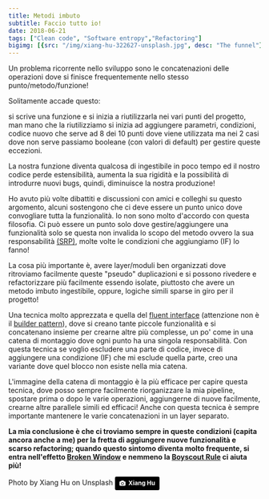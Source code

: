 ```yaml
---
title: Metodi imbuto
subtitle: Faccio tutto io!
date: 2018-06-21
tags: ["Clean code", "Software entropy","Refactoring"]
bigimg: [{src: "/img/xiang-hu-322627-unsplash.jpg", desc: "The funnel"}]
---
```


Un problema ricorrente nello sviluppo sono le concatenazioni delle operazioni dove si finisce frequentemente nello stesso punto/metodo/funzione!

Solitamente accade questo:

si scrive una funzione e si inizia a riutilizzarla nei vari punti del progetto, man mano che la riutilizziamo si inizia ad aggiungere parametri, condizioni, 
codice nuovo che serve ad 8 dei 10 punti dove viene utilizzata ma nei 2 casi dove non serve passiamo booleane (con valori di default) per gestire queste eccezioni.

La nostra funzione diventa qualcosa di ingestibile in poco tempo ed il nostro codice perde estensibilità, 
aumenta la sua rigidità e la possibilità di introdurre nuovi bugs, quindi, diminuisce la nostra produzione!

Ho avuto più volte dibattiti e discussioni con amici e colleghi su questo argomento, alcuni sostengono che ci deve essere un punto
unico dove convogliare tutta la funzionalità. Io non sono molto d'accordo con questa filosofia. 
Ci può essere un punto solo dove gestire/aggiungere una funzionalità solo se questa non invalida lo scopo del metodo ovvero la sua responsabilità [(SRP)](/post/single-responsibility), molte volte le condizioni che aggiungiamo (IF) lo fanno!

La cosa più importante è, avere layer/moduli ben organizzati dove ritroviamo facilmente queste "pseudo" duplicazioni e si possono rivedere e refactorizzare più facilmente essendo isolate, piuttosto che avere un metodo imbuto ingestibile, oppure, logiche simili sparse in giro per il progetto!

Una tecnica molto apprezzata e quella del [fluent interface](https://martinfowler.com/bliki/FluentInterface.html) (attenzione non è il [builder pattern](https://en.wikipedia.org/wiki/Builder_pattern)), dove si creano tante piccole funzionalità
e si concatenano insieme per crearne altre più complesse, un po' come in una catena di montaggio dove ogni punto ha una singola responsabilità. 
Con questa tecnica se voglio escludere una parte di codice, invece di aggiungere una condizione (IF) che mi esclude quella parte, creo una variante dove quel blocco non esiste nella mia catena. 

L'immagine della catena di montaggio è la più efficace per capire questa tecnica, dove posso sempre facilmente riorganizzare la mia pipeline, spostare prima o dopo le varie operazioni, aggiungerne di nuove facilmente, crearne altre parallele simili ed efficaci! Anche con questa tecnica è sempre importante mantenere le varie concatenazioni in un layer separato.

**La mia conclusione è che ci troviamo sempre in queste condizioni (capita ancora anche a me) per la fretta di aggiungere nuove funzionalità
e scarso refactoring; quando questo sintomo diventa molto frequente, si entra nell'effetto [Broken Window](/post/broken-windows) e nemmeno la [Boyscout Rule](/post/boy-scout-rule) ci aiuta più!**

Photo by Xiang Hu on Unsplash
<a style="background-color:black;color:white;text-decoration:none;padding:4px 6px;font-family:-apple-system, BlinkMacSystemFont, &quot;San Francisco&quot;, &quot;Helvetica Neue&quot;, Helvetica, Ubuntu, Roboto, Noto, &quot;Segoe UI&quot;, Arial, sans-serif;font-size:12px;font-weight:bold;line-height:1.2;display:inline-block;border-radius:3px" href="https://unsplash.com/@iamthewind?utm_medium=referral&amp;utm_campaign=photographer-credit&amp;utm_content=creditBadge" target="_blank" rel="noopener noreferrer" title="Download free do whatever you want high-resolution photos from Xiang Hu"><span style="display:inline-block;padding:2px 3px"><svg xmlns="http://www.w3.org/2000/svg" style="height:12px;width:auto;position:relative;vertical-align:middle;top:-1px;fill:white" viewBox="0 0 32 32"><title>unsplash-logo</title><path d="M20.8 18.1c0 2.7-2.2 4.8-4.8 4.8s-4.8-2.1-4.8-4.8c0-2.7 2.2-4.8 4.8-4.8 2.7.1 4.8 2.2 4.8 4.8zm11.2-7.4v14.9c0 2.3-1.9 4.3-4.3 4.3h-23.4c-2.4 0-4.3-1.9-4.3-4.3v-15c0-2.3 1.9-4.3 4.3-4.3h3.7l.8-2.3c.4-1.1 1.7-2 2.9-2h8.6c1.2 0 2.5.9 2.9 2l.8 2.4h3.7c2.4 0 4.3 1.9 4.3 4.3zm-8.6 7.5c0-4.1-3.3-7.5-7.5-7.5-4.1 0-7.5 3.4-7.5 7.5s3.3 7.5 7.5 7.5c4.2-.1 7.5-3.4 7.5-7.5z"></path></svg></span><span style="display:inline-block;padding:2px 3px">Xiang Hu</span></a>